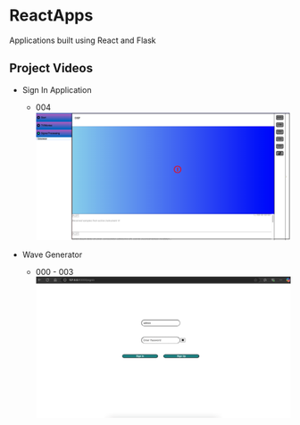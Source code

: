 # ReactApps
Applications built using React and Flask

## Project Videos 

- Sign In Application 
    -   004
[![Watch the video](./App_SignIn/miscellaneous/site_state_004.png)]( https://youtu.be/rQ8xzh95MZ4 )

- Wave Generator 
    -   000 - 003
[![Watch the video](./App_SignIn/miscellaneous/site_state_000.png)]( https://youtu.be/nPEJwv_qrFU )